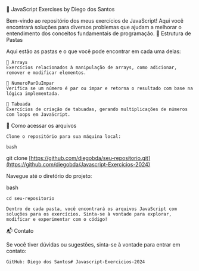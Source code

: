 🚀 JavaScript Exercises by Diego dos Santos

Bem-vindo ao repositório dos meus exercícios de JavaScript! Aqui você encontrará soluções para diversos problemas que ajudam a melhorar o entendimento dos conceitos fundamentais de programação.
📁 Estrutura de Pastas

Aqui estão as pastas e o que você pode encontrar em cada uma delas:

    📂 Arrays
    Exercícios relacionados à manipulação de arrays, como adicionar, remover e modificar elementos.

    📂 NumeroParOuImpar
    Verifica se um número é par ou ímpar e retorna o resultado com base na lógica implementada.

    📂 Tabuada
    Exercícios de criação de tabuadas, gerando multiplicações de números com loops em JavaScript.

🚀 Como acessar os arquivos

    Clone o repositório para sua máquina local:

    bash

git clone [https://github.com/diegobda/seu-repositorio.git](https://github.com/diegobda/Javascript-Exercicios-2024)

Navegue até o diretório do projeto:

bash

    cd seu-repositorio

    Dentro de cada pasta, você encontrará os arquivos JavaScript com soluções para os exercícios. Sinta-se à vontade para explorar, modificar e experimentar com o código!

📬 Contato

Se você tiver dúvidas ou sugestões, sinta-se à vontade para entrar em contato:

    GitHub: Diego dos Santos# Javascript-Exercicios-2024
